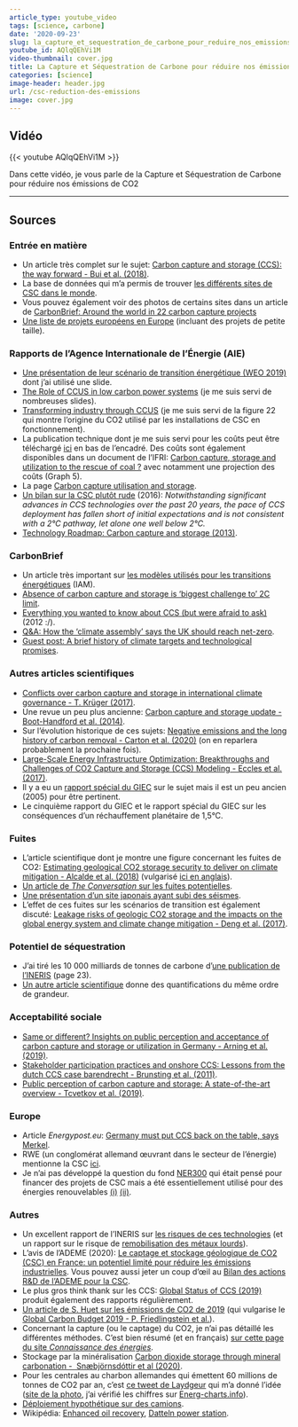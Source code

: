 ```yaml
---
article_type: youtube_video
tags: [science, carbone]
date: '2020-09-23'
slug: la_capture_et_sequestration_de_carbone_pour_reduire_nos_emissions_de_co2
youtube_id: AQlqQEhVi1M
video-thumbnail: cover.jpg
title: La Capture et Séquestration de Carbone pour réduire nos émissions de CO2
categories: [science]
image-header: header.jpg
url: /csc-reduction-des-emissions
image: cover.jpg
---
```


## Vidéo

{{< youtube AQlqQEhVi1M >}}

Dans cette vidéo, je vous parle de la Capture et Séquestration de Carbone pour réduire nos émissions de CO2

<hr>

## Sources

### Entrée en matière

- Un article très complet sur le sujet: [Carbon capture and storage (CCS): the way forward - Bui et al. (2018)](https://pubs.rsc.org/en/content/articlehtml/2018/ee/c7ee02342a).
- La base de données qui m’a permis de trouver [les différents sites de CSC dans le monde](https://co2re.co/FacilityData). 
- Vous pouvez également voir des photos de certains sites dans un article de [CarbonBrief: Around the world in 22 carbon capture projects](https://www.carbonbrief.org/around-the-world-in-22-carbon-capture-projects)
- [Une liste de projets européens en Europe](https://www.oilandgaseurope.org/wp-content/uploads/2020/06/Map-of-EU-CCS-Projects.pdf) (incluant des projets de petite taille).

### Rapports de l’Agence Internationale de l’Énergie (AIE)

- [Une présentation de leur scénario de transition énergétique (WEO 2019)](https://www.equinor.com/content/dam/statoil/documents/what-we-do/autumn-conference-2019/weo-2019-presentation-26-november-oslo.pdf) dont j’ai utilisé une slide.
- [The Role of CCUS in low carbon power systems](https://webstore.iea.org/download/direct/4028?fileName=The_role_of_CCUS_in_low-carbon_power_systems.pdf) (je me suis servi de nombreuses slides).
- [Transforming industry through CCUS](https://webstore.iea.org/download/direct/2778) (je me suis servi de la figure 22 qui montre l’origine du CO2 utilisé par les installations de CSC en fonctionnement).
- La publication technique dont je me suis servi pour les coûts peut être téléchargé [ici](https://www.ieaghg.org/publications/technical-reports/reports-list/9-technical-reports/951-2019-02-towards-zero-emissions) en bas de l’encadré. Des coûts sont également disponibles dans un document de l’IFRI: [Carbon capture, storage and utilization to the rescue of coal ?](https://www.ifri.org/sites/default/files/atoms/files/etude_cornot_carbon_coal_2019.pdf) avec notamment une projection des coûts (Graph 5).
- La page [Carbon capture utilisation and storage](https://www.iea.org/fuels-and-technologies/carbon-capture-utilisation-and-storage).
- [Un bilan sur la CSC plutôt rude](https://webstore.iea.org/download/direct/316) (2016): _Notwithstanding significant advances in CCS technologies over the past 20 years, the pace of CCS deployment has fallen short of initial expectations and is not consistent with a 2°C pathway, let alone one well below 2°C._
- [Technology Roadmap: Carbon capture and storage (2013)](https://webstore.iea.org/download/direct/476?fileName=TechnologyRoadmapCarbonCaptureandStorage.pdf).

### CarbonBrief

- Un article très important sur [les modèles utilisés pour les transitions énergétiques](https://www.carbonbrief.org/qa-how-integrated-assessment-models-are-used-to-study-climate-change) (IAM).
- [Absence of carbon capture and storage is ‘biggest challenge to’ 2C limit](https://www.carbonbrief.org/absence-carbon-capture-storage-biggest-challenge-2c-limit).
- [Everything you wanted to know about CCS (but were afraid to ask)](https://www.carbonbrief.org/everything-you-wanted-to-know-about-ccs-but-were-afraid-to-ask) (2012 :/).
- [Q&A: How the ‘climate assembly’ says the UK should reach net-zero](https://www.carbonbrief.org/qa-how-the-climate-assembly-says-the-uk-should-reach-net-zero).
- [Guest post: A brief history of climate targets and technological promises](https://www.carbonbrief.org/guest-post-a-brief-history-of-climate-targets-and-technological-promises).

### Autres articles scientifiques

- [Conflicts over carbon capture and storage in international climate governance - T. Krüger (2017)](https://www.sciencedirect.com/science/article/abs/pii/S0301421516305262?via%3Dihub).  
- Une revue un peu plus ancienne: [Carbon capture and storage update - Boot-Handford et al. (2014)](https://pubs.rsc.org/ko/content/articlehtml/2014/ee/c3ee42350f).  
- Sur l’évolution historique de ces sujets: [Negative emissions and the long history of carbon removal - Carton et al. (2020)](https://onlinelibrary.wiley.com/doi/full/10.1002/wcc.671) (on en reparlera probablement la prochaine fois).  
- [Large-Scale Energy Infrastructure Optimization: Breakthroughs and Challenges of CO2 Capture and Storage (CCS) Modeling - Eccles et al. (2017)](https://link.springer.com/chapter/10.1007/978-3-642-37896-6_14).  
- Il y a eu un [rapport spécial du GIEC](https://archive.ipcc.ch/pdf/special-reports/srccs/srccs_technicalsummary.pdf) sur le sujet mais il est un peu ancien (2005) pour être pertinent.  
- Le cinquième rapport du GIEC et le rapport spécial du GIEC sur les conséquences d’un réchauffement planétaire de 1,5°C.

### Fuites

- L’article scientifique dont je montre une figure concernant les fuites de CO2: [Estimating geological CO2 storage security to deliver on climate mitigation - Alcalde et al. (2018)](https://www.nature.com/articles/s41467-018-04423-1) (vulgarisé [ici en anglais](https://www.carbonbrief.org/world-can-safely-store-billions-tonnes-co2-underground)).
- [Un article de _The Conversation_ sur les fuites potentielles](https://theconversation.com/carbon-capture-and-storage-has-stalled-needlessly-three-reasons-why-fears-of-co-leakage-are-overblown-130747).
- [Une présentation d’un site japonais ayant subi des séismes](https://www.cslforum.org/cslf/sites/default/files/documents/perth2012/Hachiyama-NagaokaProjectUpdate-PGTG-Perth1012.pdf).
- L’effet de ces fuites sur les scénarios de transition est également discuté: [Leakage risks of geologic CO2 storage and the impacts on the global energy system and climate change mitigation - Deng et al. (2017)](https://link.springer.com/article/10.1007/s10584-017-2035-8).

### Potentiel de séquestration

- J’ai tiré les 10 000 milliards de tonnes de carbone d’[une publication de l’INERIS](https://www.ineris.fr/sites/ineris.fr/files/contribution/Documents/95145-11842b-stockage-co2-2.pdf) (page 23).  
- [Un autre article scientifique](https://www.frontiersin.org/articles/10.3389/fenrg.2018.00040/full) donne des quantifications du même ordre de grandeur.

### Acceptabilité sociale

- [Same or different? Insights on public perception and acceptance of carbon capture and storage or utilization in Germany - Arning et al. (2019)](https://www.sciencedirect.com/science/article/abs/pii/S0301421518306931).
- [Stakeholder participation practices and onshore CCS: Lessons from the dutch CCS case barendrecht - Brunsting et al. (2011)](https://www.sciencedirect.com/science/article/pii/S1876610211009349).
- [Public perception of carbon capture and storage: A state-of-the-art overview - Tcvetkov et al. (2019)](https://www.sciencedirect.com/science/article/pii/S2405844019365041).

### Europe

- Article _Energypost.eu_: [Germany must put CCS back on the table, says Merkel](https://energypost.eu/germany-must-put-ccs-back-on-the-table-says-merkel/).
- RWE (un conglomérat allemand œuvrant dans le secteur de l’énergie) mentionne la CSC [ici](https://www.rwe.com/web/cms/mediablob/en/234504/data/2378/5/rwe-power-ag/innovations/coal-innovation-centre/Brochure-The-Niederaussem-Coal-Innovation-Centre.pdf).
- Je n’ai pas développé la question du fond [NER300](https://ec.europa.eu/clima/policies/innovation-fund/ner300_fr) qui était pensé pour financer des projets de CSC mais a été essentiellement utilisé pour des énergies renouvelables [(i)](https://www.euractiv.com/section/energy/news/eu-funded-carbon-capture-storage-efforts-failed-say-auditors/) [(ii)](http://helioscsp.com/first-call-for-proposals-under-the-ner300-programme/).

### Autres

- Un excellent rapport de l’INERIS sur [les risques de ces technologies](https://www.ineris.fr/sites/ineris.fr/files/contribution/Documents/95145-11842b-stockage-co2-2.pdf) (et un rapport sur le risque de [remobilisation des métaux lourds](https://www.ineris.fr/sites/ineris.fr/files/contribution/Documents/dp-geochimie-ccs-def-1359105884.pdf)).
- L’avis de l’ADEME (2020): [Le captage et stockage géologique de CO2 (CSC) en France: un potentiel limité pour réduire les émissions industrielles](https://www.ademe.fr/sites/default/files/assets/documents/avis-ademe-csc_france_2020-011234.pdf). Vous pouvez aussi jeter un coup d’œil au [Bilan des actions R&D de l’ADEME pour la CSC](https://www.ademe.fr/sites/default/files/assets/documents/bilan_captage_stockage_co2_ademe.pdf).
- Le plus gros think thank sur les CCS: [Global Status of CCS (2019)](https://www.globalccsinstitute.com/) produit également des rapports régulièrement.
- [Un article de S. Huet sur les émissions de CO2 de 2019](https://www.lemonde.fr/blog/huet/2019/12/04/368-gigatonnes-de-co2-emis-en-2019/) (qui vulgarise le [Global Carbon Budget 2019 - P. Friedlingstein et al.](https://essd.copernicus.org/articles/11/1783/2019/)).
- Concernant la capture (ou le captage) du CO2, je n’ai pas détaillé les différentes méthodes. C’est bien résumé (et en français) [sur cette page du site _Connaissance des énergies_](https://www.connaissancedesenergies.org/fiche-pedagogique/capture-et-stockage-du-co2-csc#:~:text=Le%20proc%C3%A9d%C3%A9%20de%20capture%20(parfois,gaz%20%C3%A0%20effet%20de%20serre)).
- Stockage par la minéralisation [Carbon dioxide storage through mineral carbonation -  Snæbjörnsdóttir et al (2020)](https://www.nature.com/articles/s43017-019-0011-8).
- Pour les centrales au charbon allemandes qui émettent 60 millions de tonnes de CO2 par an, c’est [ce tweet de Laydgeur](https://twitter.com/laydgeur/status/1301524347786493954) qui m’a donné l’idée ([site de la photo](https://bernhard-goldkuhle.com/projekte/braunkohlekraftwerk-niederaussem/), j’ai vérifié les chiffres sur [Energ-charts.info](https://energy-charts.info/index.html?l=fr&c=FR)).
- [Déploiement hypothétique sur des camions](https://blog.frontiersin.org/2020/01/09/capturing-co2-from-trucks-and-reducing-emissions/).
- Wikipédia: [Enhanced oil recovery](https://en.wikipedia.org/wiki/Enhanced_oil_recovery), [Datteln power station](https://www.gem.wiki/Datteln_Power_Station).
